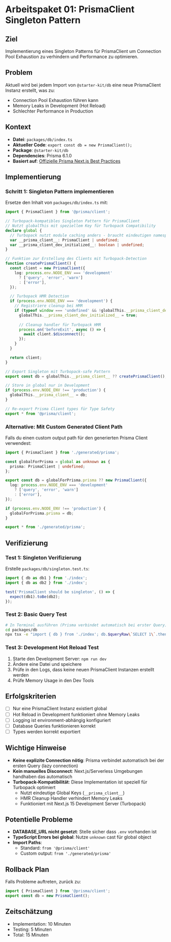 # Arbeitspaket 01: PrismaClient Singleton Pattern

## Ziel
Implementierung eines Singleton Patterns für PrismaClient um Connection Pool Exhaustion zu verhindern und Performance zu optimieren.

## Problem
Aktuell wird bei jedem Import von `@starter-kit/db` eine neue PrismaClient Instanz erstellt, was zu:
- Connection Pool Exhaustion führen kann
- Memory Leaks in Development (Hot Reload)
- Schlechter Performance in Production

## Kontext
- **Datei**: `packages/db/index.ts`
- **Aktueller Code**: `export const db = new PrismaClient();`
- **Package**: `@starter-kit/db`
- **Dependencies**: Prisma 6.1.0
- **Basiert auf**: [Offizielle Prisma Next.js Best Practices](https://www.prisma.io/docs/orm/more/help-and-troubleshooting/nextjs-help)

## Implementierung

### Schritt 1: Singleton Pattern implementieren
Ersetze den Inhalt von `packages/db/index.ts` mit:

```typescript
import { PrismaClient } from '@prisma/client';

// Turbopack-kompatibles Singleton Pattern für PrismaClient
// Nutzt globalThis mit speziellem Key für Turbopack Compatibility
declare global {
  // Turbopack nutzt module caching anders - braucht eindeutigen namespace
  var __prisma_client__: PrismaClient | undefined;
  var __prisma_client_dev_initialized__: boolean | undefined;
}

// Funktion zur Erstellung des Clients mit Turbopack-Detection
function createPrismaClient() {
  const client = new PrismaClient({
    log: process.env.NODE_ENV === 'development' 
      ? ['query', 'error', 'warn'] 
      : ['error'],
  });

  // Turbopack HMR Detection
  if (process.env.NODE_ENV === 'development') {
    // Registriere cleanup bei HMR
    if (typeof window === 'undefined' && !globalThis.__prisma_client_dev_initialized__) {
      globalThis.__prisma_client_dev_initialized__ = true;
      
      // Cleanup handler für Turbopack HMR
      process.on('beforeExit', async () => {
        await client.$disconnect();
      });
    }
  }

  return client;
}

// Export Singleton mit Turbopack-safe Pattern
export const db = globalThis.__prisma_client__ ?? createPrismaClient();

// Store in global nur in Development
if (process.env.NODE_ENV !== 'production') {
  globalThis.__prisma_client__ = db;
}

// Re-export Prisma Client types für Type Safety
export * from '@prisma/client';
```

### Alternative: Mit Custom Generated Client Path
Falls du einen custom output path für den generierten Prisma Client verwendest:

```typescript
import { PrismaClient } from './generated/prisma';

const globalForPrisma = global as unknown as {
  prisma: PrismaClient | undefined;
};

export const db = globalForPrisma.prisma ?? new PrismaClient({
  log: process.env.NODE_ENV === 'development' 
    ? ['query', 'error', 'warn'] 
    : ['error'],
});

if (process.env.NODE_ENV !== 'production') {
  globalForPrisma.prisma = db;
}

export * from './generated/prisma';
```

## Verifizierung

### Test 1: Singleton Verifizierung
Erstelle `packages/db/singleton.test.ts`:

```typescript
import { db as db1 } from './index';
import { db as db2 } from './index';

test('PrismaClient should be singleton', () => {
  expect(db1).toBe(db2);
});
```

### Test 2: Basic Query Test
```bash
# In Terminal ausführen (Prisma verbindet automatisch bei erster Query)
cd packages/db
npx tsx -e "import { db } from './index'; db.$queryRaw\`SELECT 1\`.then(() => console.log('✅ Database connection works'));"
```

### Test 3: Development Hot Reload Test
1. Starte den Development Server: `npm run dev`
2. Ändere eine Datei und speichere
3. Prüfe in den Logs, dass keine neuen PrismaClient Instanzen erstellt werden
4. Prüfe Memory Usage in den Dev Tools

## Erfolgskriterien
- [ ] Nur eine PrismaClient Instanz existiert global
- [ ] Hot Reload in Development funktioniert ohne Memory Leaks
- [ ] Logging ist environment-abhängig konfiguriert
- [ ] Database Queries funktionieren korrekt
- [ ] Types werden korrekt exportiert

## Wichtige Hinweise
- **Keine explizite Connection nötig**: Prisma verbindet automatisch bei der ersten Query (lazy connection)
- **Kein manuelles Disconnect**: Next.js/Serverless Umgebungen handhaben das automatisch
- **Turbopack-Kompatibilität**: Diese Implementation ist speziell für Turbopack optimiert
  - Nutzt eindeutige Global Keys (`__prisma_client__`)
  - HMR Cleanup Handler verhindert Memory Leaks
  - Funktioniert mit Next.js 15 Development Server (Turbopack)

## Potentielle Probleme
- **DATABASE_URL nicht gesetzt**: Stelle sicher dass `.env` vorhanden ist
- **TypeScript Errors bei global**: Nutze `unknown` cast für global object
- **Import Paths**: 
  - Standard: `from '@prisma/client'`
  - Custom output: `from './generated/prisma'`

## Rollback Plan
Falls Probleme auftreten, zurück zu:
```typescript
import { PrismaClient } from '@prisma/client';
export const db = new PrismaClient();
```

## Zeitschätzung
- Implementation: 10 Minuten
- Testing: 5 Minuten
- Total: 15 Minuten